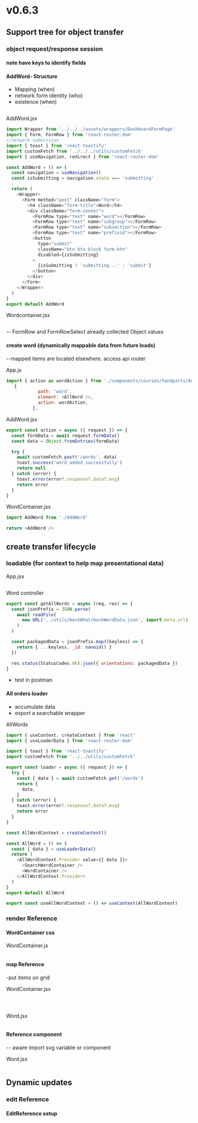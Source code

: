 # v0.6.3

## Support tree for object transfer

### object request/response session

#### note have keys to identify fields

#### AddWord- Structure

- Mapping (when)
- network form identity (who)
- existence (when)

```js

```

AddWord.jsx

```js
import Wrapper from '../../../assets/wrappers/DashboardFormPage'
import { Form, FormRow } from 'react-router-dom'
//network submission
import { toast } from 'react-toastify'
import customFetch from '../../../utils/customFetch'
import { useNavigation, redirect } from 'react-router-dom'

const AddWord = () => {
  const navigation = useNavigation()
  const isSubmitting = navigation.state === 'submitting'

  return (
    <Wrapper>
      <Form method="post" className="form">
        <h4 className="form-title">Word</h4>
        <div className="form-center">
          <FormRow type="text" name="word"></FormRow>
          <FormRow type="text" name="subgroup"></FormRow>
          <FormRow type="text" name="subsection"></FormRow>
          <FormRow type="text" name="prefixid"></FormRow>
          <button
            type="submit"
            className="btn btn-block form-btn"
            disabled={isSubmitting}
          >
            {isSubmitting ? 'submitting...' : 'submit'}
          </button>
        </div>
      </Form>
    </Wrapper>
  )
}
export default AddWord
```

Wordcontainer.jsx

```js

```

-- FormRow and FormRowSelect already collected Object.values

#### create word (dynamically mappable data from future loads)

--mapped items are located elsewhere. access api router

App.js

```js
import { action as wordAction } from './components/courses/handparts/AddWord'
   {
            path: 'word',
            element: <AllWord />,
            action: wordAction,
          },
```

AddWord.jsx

```js
export const action = async ({ request }) => {
  const formData = await request.formData()
  const data = Object.fromEntries(formData)

  try {
    await customFetch.post('/words', data)
    toast.success('word added successfully')
    return null
  } catch (error) {
    toast.error(error?.response?.data?.msg)
    return error
  }
}
```

WordContainer.jsx

```js
import AddWord from './AddWord'

return <AddWord />
```

## create transfer lifecycle

### loadable (for context to help map presentational data)

App.jsx

```js

```

Word controller

```js
export const getAllWords = async (req, res) => {
  const jsonPrefix = JSON.parse(
    await readFile(
      new URL('../utils/mockWhat/mockWordData.json', import.meta.url)
    )
  )

  const packagedData = jsonPrefix.map((keyless) => {
    return { ...keyless, _id: nanoid() }
  })

  res.status(StatusCodes.OK).json({ orientations: packagedData })
}
```

- test in postman

#### All orders loader

- accumulate data
- export a searchable wrapper

AllWords

```js
import { useContext, createContext } from 'react'
import { useLoaderData } from 'react-router-dom'

import { toast } from 'react-toastify'
import customFetch from '../../utils/customFetch'

export const loader = async ({ request }) => {
  try {
    const { data } = await customFetch.get('/words')
    return {
      data,
    }
  } catch (error) {
    toast.error(error?.response?.data?.msg)
    return error
  }
}
```

```js
const AllWordContext = createContext()

const AllWord = () => {
  const { data } = useLoaderData()
  return (
    <AllWordContext.Provider value={{ data }}>
      <SearchWordContainer />
      <WordContainer />
    </AllWordContext.Provider>
  )
}
export default AllWord

export const useAllWordContext = () => useContext(AllWordContext)
```

### render Reference

#### WordContainer css

WordContainer.js

```js

```

#### map Reference

-put items on grid

WordContainer.jsx

```js

```

```js

```

```js

```

Word.jsx

```JS

```

#### Reference component

-- aware import svg variable or component

Word.jsx

```js

```

## Dynamic updates

### edit Reference

#### EditReference setup
